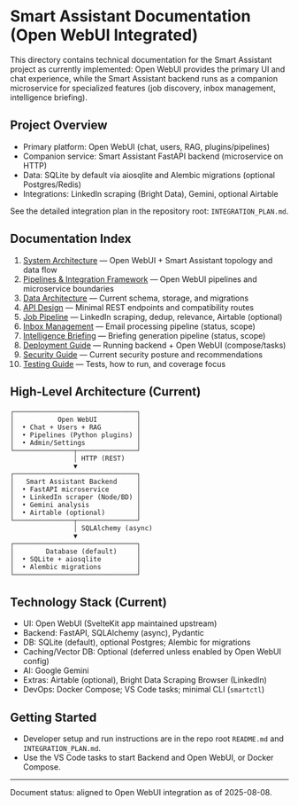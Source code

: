 # Smart Assistant Documentation (Open WebUI Integrated)

This directory contains technical documentation for the Smart Assistant project as currently implemented: Open WebUI provides the primary UI and chat experience, while the Smart Assistant backend runs as a companion microservice for specialized features (job discovery, inbox management, intelligence briefing).

## Project Overview

- Primary platform: Open WebUI (chat, users, RAG, plugins/pipelines)
- Companion service: Smart Assistant FastAPI backend (microservice on HTTP)
- Data: SQLite by default via aiosqlite and Alembic migrations (optional Postgres/Redis)
- Integrations: LinkedIn scraping (Bright Data), Gemini, optional Airtable

See the detailed integration plan in the repository root: `INTEGRATION_PLAN.md`.

## Documentation Index

1. [System Architecture](./01-system-architecture.md) — Open WebUI + Smart Assistant topology and data flow
2. [Pipelines & Integration Framework](./02-agent-framework.md) — Open WebUI pipelines and microservice boundaries
3. [Data Architecture](./03-data-architecture.md) — Current schema, storage, and migrations
4. [API Design](./04-api-design.md) — Minimal REST endpoints and compatibility routes
5. [Job Pipeline](./05-job-pipeline.md) — LinkedIn scraping, dedup, relevance, Airtable (optional)
6. [Inbox Management](./06-inbox-management.md) — Email processing pipeline (status, scope)
7. [Intelligence Briefing](./07-intelligence-briefing.md) — Briefing generation pipeline (status, scope)
8. [Deployment Guide](./08-deployment-guide.md) — Running backend + Open WebUI (compose/tasks)
9. [Security Guide](./09-security-guide.md) — Current security posture and recommendations
10. [Testing Guide](./10-testing-guide.md) — Tests, how to run, and coverage focus

## High-Level Architecture (Current)

```
┌───────────────────────────────┐
│           Open WebUI          │
│  • Chat + Users + RAG         │
│  • Pipelines (Python plugins) │
│  • Admin/Settings             │
└───────────────┬───────────────┘
                │ HTTP (REST)
                ▼
┌───────────────────────────────┐
│   Smart Assistant Backend     │
│  • FastAPI microservice       │
│  • LinkedIn scraper (Node/BD) │
│  • Gemini analysis            │
│  • Airtable (optional)        │
└───────────────┬───────────────┘
                │ SQLAlchemy (async)
                ▼
┌───────────────────────────────┐
│        Database (default)     │
│  • SQLite + aiosqlite         │
│  • Alembic migrations         │
└───────────────────────────────┘
```

## Technology Stack (Current)

- UI: Open WebUI (SvelteKit app maintained upstream)
- Backend: FastAPI, SQLAlchemy (async), Pydantic
- DB: SQLite (default), optional Postgres; Alembic for migrations
- Caching/Vector DB: Optional (deferred unless enabled by Open WebUI config)
- AI: Google Gemini
- Extras: Airtable (optional), Bright Data Scraping Browser (LinkedIn)
- DevOps: Docker Compose; VS Code tasks; minimal CLI (`smartctl`)

## Getting Started

- Developer setup and run instructions are in the repo root `README.md` and `INTEGRATION_PLAN.md`.
- Use the VS Code tasks to start Backend and Open WebUI, or Docker Compose.

---

Document status: aligned to Open WebUI integration as of 2025-08-08.
